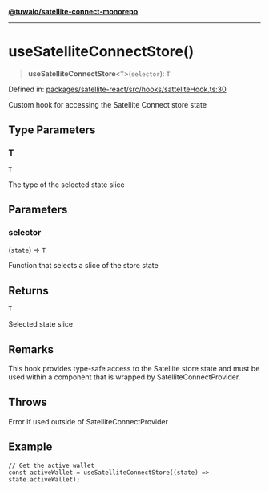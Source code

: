 [**@tuwaio/satellite-connect-monorepo**](../../../README.md)

***

# useSatelliteConnectStore()

> **useSatelliteConnectStore**\<`T`\>(`selector`): `T`

Defined in: [packages/satellite-react/src/hooks/satteliteHook.ts:30](https://github.com/TuwaIO/satellite-connect/blob/f8f5982b4939a6a74eb2eb686216730e40bd72ef/packages/satellite-react/src/hooks/satteliteHook.ts#L30)

Custom hook for accessing the Satellite Connect store state

## Type Parameters

### T

`T`

The type of the selected state slice

## Parameters

### selector

(`state`) => `T`

Function that selects a slice of the store state

## Returns

`T`

Selected state slice

## Remarks

This hook provides type-safe access to the Satellite store state and must be used
within a component that is wrapped by SatelliteConnectProvider.

## Throws

Error if used outside of SatelliteConnectProvider

## Example

```tsx
// Get the active wallet
const activeWallet = useSatelliteConnectStore((state) => state.activeWallet);
```
